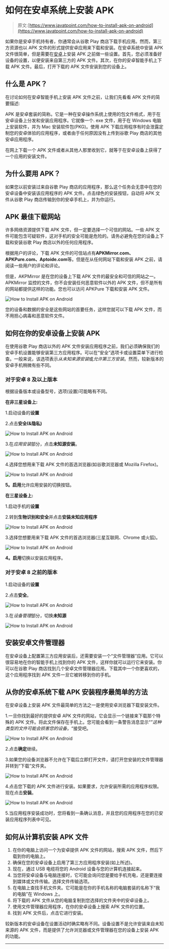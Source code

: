 # 如何在安卓系统上安装 APK

> 原文:[https://www.javatpoint.com/how-to-install-apk-on-android](https://www.javatpoint.com/how-to-install-apk-on-android)

如果你是安卓手机持有者，你通常会从谷歌 Play 商店下载手机应用。然而，第三方资源也以 APK 文件的形式提供安卓应用来下载和安装。在安卓系统中安装 APK 文件很简单，但是需要在[安卓](https://www.javatpoint.com/android-tutorial)上安装 APK 之前做一些设置。首先，您必须准备好设备的设置，以便安装来自第三方的 APK 文件。其次，在你的安卓智能手机上下载 APK 文件。最后，打开下载的 APK 文件安装到您的设备上。

## 什么是 APK？

在讨论如何在安卓智能手机上安装 APK 文件之前，让我们先看看 APK 文件的简要描述:

APK 是安卓套装的简称。它是一种在安卓操作系统上使用的包文件格式，用于在安卓设备上分发和安装应用程序。它就像一个. exe 文件，用于在 Windows 电脑上安装软件，并为 Mac 安装软件包(PKG)。使用 APK 下载应用程序有时会泄露定制您的安卓体验的应用程序，或者由于任何原因没有上传到谷歌 Play 商店的其他安卓应用程序。

在网上下载一个 APK 文件或者从其他人那里收到它，就等于在安卓设备上获得了一个应用的安装文件。

## 为什么要用 APK？

如果您以前安装过来自谷歌 Play 商店的应用程序，那么这个任务会无意中在您的安卓设备中安装该应用程序的 APK 文件。点击绿色的安装按钮，自动将 APK 文件从谷歌 Play 商店传输到你的安卓手机上，并为你运行。

## APK 最佳下载网站

许多网络资源提供下载 APK 文件，但一定要选择一个可信的网站。一些 APK 文件可能包含可疑软件，这对手机的安全可能是危险的。请务必避免在您的设备上下载和安装谷歌 Play 商店以外的任何应用程序。

根据用户的评论，下载 APK 文件的可信站点有**APKMirror.com、APKPure.com、Aptoide.com**等。但是在从任何网站下载和安装 APK 之前，请阅读一些用户的评论和评论。

但是，AKPMirror 是在您的设备上下载 APK 文件的最安全和可信的网站之一。APKMirror 监控的文件，你不会安装任何恶意软件以外的 APK 文件，但不是所有的网站都提供这样的功能。您也可以访问 APKPure 下载和安装 APK 文件。

![How to Install APK on Android](../Images/197516ededb1ed522247520a77cfc5b5.png)

您的设备和数据的安全是这些网站的首要任务，这样您就可以下载 APK 文件，而不用担心病毒和恶意软件文件。

## 如何在你的安卓设备上安装 APK

在使用谷歌 Play 商店以外的 APK 文件安装应用程序之前，我们必须确保我们的安卓手机设置能够安装第三方应用程序。可以在“安全”选项卡或设置菜单下进行检查。一般来说，该选项表示*从未知来源安装*或*允许第三方安装*。然而，较新版本的安卓手机稍微有些不同。

### 对于安卓 8 及以上版本

根据设备版本或设备型号，选项(设置)可能略有不同。

**在非三星设备上:**

1.启动设备的**设置**

2.点击**安全(&隐私)**

![How to Install APK on Android](../Images/8f93b53fd0398b88e9e0e67e15f30ae3.png)

3.在*应用安装*部分，点击**未知源安装**。

![How to Install APK on Android](../Images/b019e0c5ffbba721361ca8af0d6ce84b.png)

4.选择您想用来下载 APK 文件的首选浏览器(如谷歌浏览器或 Mozilla Firefox)。

![How to Install APK on Android](../Images/660b15738efffbf961b02f22e08e7847.png)

**5。启用**允许应用安装的切换按钮。

**在三星设备上:**

1.启动手机的**设置**

2.转到**生物识别和安全**并点击**安装未知应用程序**

![How to Install APK on Android](../Images/e148d69d113506deb51be57477252b85.png)

3.选择您想要用来下载 APK 文件的首选浏览器(三星互联网、Chrome 或火狐)。

![How to Install APK on Android](../Images/b4e8098ae00522b516afeca550788685.png)

**4。启用**切换以安装应用程序。

### 对于安卓 8 之前的版本

1.启动设备的**设置**

2.点击**安全**。

![How to Install APK on Android](../Images/09cc36003fa25960256c5321c9b9caa1.png)

3.在*设备管理*部分，切换**未知源**

![How to Install APK on Android](../Images/458886773d1f7bd214813ca08d64438d.png)

## 安装安卓文件管理器

在安卓设备上配置第三方应用安装后，还需要安装一个“文件管理器”应用。它可以很容易地在你的智能手机上找到你的 APK 文件，这样你就可以运行它来安装。你可以在谷歌 Play 商店找到几个安卓文件管理器应用。下载其中一个你更喜欢的，这个应用程序找到 APK 文件一旦它被转移到你的手机。

## 从你的安卓系统下载 APK 安装程序最简单的方法

在安卓设备上安装 APK 文件最简单的方法之一是使用安卓浏览器下载安装文件。

1.一旦你找到最好的提供安卓 APK 文件的网站，它会显示一个链接来下载那个特殊的 APK 文件。将此文件保存在手机上。您可能会看到一条警告消息显示“*”这种类型的文件可能会损害您的设备*，“接受吧。

![How to Install APK on Android](../Images/621a48fd430c896477bfc4e4c2dd9d09.png)

2.点击**确定**继续。

3.如果您的设备浏览器不允许在下载后立即打开文件，请打开您安装的文件管理器并转到“下载”文件夹。

![How to Install APK on Android](../Images/d12edd04bc94920b75a43fbd9cd04832.png)

4.点击您下载的 APK 文件进行安装。如果要求，允许安装所需的应用程序权限。现在点击**安装**。

![How to Install APK on Android](../Images/19182ef4d8fe5bd8b5ac88965e4b057a.png)

5.当应用程序安装成功时，您将看到一条确认消息，并且您的应用程序在您的已安装应用程序列表中可见。

## 如何从计算机安装 APK 文件

1.  在你的电脑上访问一个为安卓提供 APK 文件的网站，搜索 APK 文件，然后下载到你的电脑上。
2.  确保在您的安卓设备上启用了第三方应用程序安装(如上所述)。
3.  现在，通过 USB 电缆将您的 Android 设备与您的计算机连接起来。
4.  当您将安卓设备与电脑连接时，它可能会询问您是要给手机充电，还是要连接到媒体或文件传输。选择文件传输选项。
5.  在电脑上查找手机文件夹。它可能是在你的手机名称的电脑套装的名称下“我的电脑”在 Windows 上。
6.  将下载的 APK 文件从您的电脑复制到您选择的文件夹中的安卓设备上。
7.  使用文件管理器应用程序，在你的安卓设备上搜索 APK 文件的位置。
8.  找到 APK 文件后，点击它进行安装。

较新版本的安卓设备在设置活动时确实略有不同。设备设置不是允许安装来自未知来源的 APK 文件，而是提供了允许浏览器或文件管理器在您的设备上安装 APK 的功能。

* * *